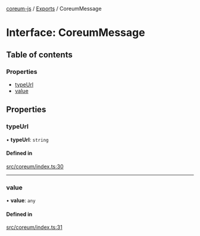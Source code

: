 [coreum-js](../README.md) / [Exports](../modules.md) / CoreumMessage

# Interface: CoreumMessage

## Table of contents

### Properties

- [typeUrl](CoreumMessage.md#typeurl)
- [value](CoreumMessage.md#value)

## Properties

### typeUrl

• **typeUrl**: `string`

#### Defined in

[src/coreum/index.ts:30](https://github.com/PulsaraIO/coreum-js/blob/37352c6/src/coreum/index.ts#L30)

___

### value

• **value**: `any`

#### Defined in

[src/coreum/index.ts:31](https://github.com/PulsaraIO/coreum-js/blob/37352c6/src/coreum/index.ts#L31)
